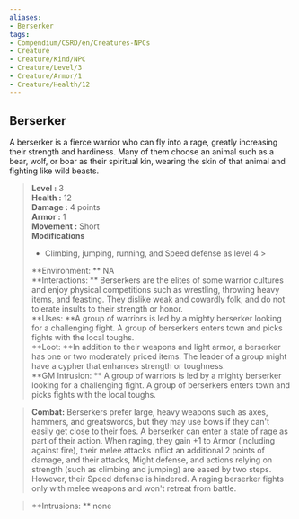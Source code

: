 ```yaml
---
aliases:
- Berserker
tags:
- Compendium/CSRD/en/Creatures-NPCs
- Creature
- Creature/Kind/NPC
- Creature/Level/3
- Creature/Armor/1
- Creature/Health/12
---
```


  
## Berserker  
A berserker is a fierce warrior who can fly into a rage, greatly increasing their strength and hardiness. Many of them choose an animal such as a bear, wolf, or boar as their spiritual kin, wearing the skin of that animal and fighting like wild beasts.  

  
> **Level :** 3  
> **Health :** 12  
> **Damage :** 4 points  
> **Armor :** 1  
> **Movement :** Short  
> **Modifications**  
>- Climbing, jumping, running, and Speed defense as level 4 >
>  
> **Environment: ** NA  
> **Interactions: ** Berserkers are the elites of some warrior cultures and enjoy physical competitions such as wrestling, throwing heavy items, and feasting. They dislike weak and cowardly folk, and do not tolerate insults to their strength or honor.  
> **Uses: **A group of warriors is led by a mighty berserker looking for a challenging fight. A group of berserkers enters town and picks fights with the local toughs.  
> **Loot: **In addition to their weapons and light armor, a berserker has one or two moderately priced items. The leader of a group might have a cypher that enhances strength or toughness.  
> **GM Intrusion: ** A group of warriors is led by a mighty berserker looking for a challenging fight. A group of berserkers enters town and picks fights with the local toughs.  

> **Combat:** 
> Berserkers prefer large, heavy weapons such as axes, hammers, and greatswords, but they may use bows if they can't easily get close to their foes. 
A berserker can enter a state of rage as part of their action. When raging, they gain +1 to Armor (including against fire), their melee attacks inflict an additional 2 points of damage, and their attacks, Might defense, and actions relying on strength (such as climbing and jumping) are eased by two steps. However, their Speed defense is hindered. A raging berserker fights only with melee weapons and won't retreat from battle.  
  

> **Intrusions: ** 
> none  
